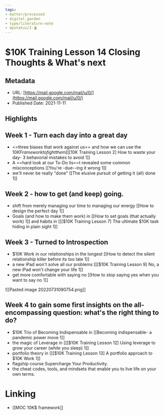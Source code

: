 ```yaml
---
tags: 
- matter/processed
- digital_garden
- type/literature-note
- epstatus/2-🪴
---
```

# $10K Training Lesson 14 Closing Thoughts & What's next

## Metadata
* URL: [https://mail.google.com/mail/u/0/](https://mail.google.com/mail/u/0/)
* Published Date: 2021-11-11

## Highlights

## Week 1 - Turn each day into a great day
* ==three biases that work against us== and how we can use the $10K Framework to fight them [[[$10K Training Lesson 2] How to waste your day- 3 behavorial mistakes to avoid 1]]
* A ==hard look at our To-Do lis==t revealed some common misconceptions [[You're -due--ing it wrong 1]]
* we'll never be really "done"  [[The elusive pursuit of getting it (all) done 1]]

## Week 2 - how to get (and keep) going.
* shift from merely managing our time to managing our energy [[How to design the perfect day 1]]
* Goals (and how to make them work) in [[How to set goals (that actually work) 1]] and habits in [[[$10K Training Lesson 7] The ultimate $10K task hiding in plain sight 1]]

## Week 3 - Turned to Introspection
* $10K Work in our relationships in the longest [[How to detect the silent relationship killer before its too late 1]]
* a new iPad won't solve all our problems [[[$10K Training Lesson 9] No, a new iPad won't change your life 1]]
* get more comfortable with saying no [[How to stop saying yes when you want to say no 1]]

![[Pasted image 20220731090754.png]]

## Week 4 to gain some first insights on the all-encompassing question: what's the right thing to do?
* $10K Trio of Becoming Indispensable in [[Becoming indispensable- a pandemic power move 1]]
* the magic of Leverage in [[[$10K Training Lesson 12] Using leverage to grow your career (while you sleep) 1]]
* portfolio theory in [[[$10K Training Lesson 13] A portfolio approach to $10K Work 1]]
* flagship course Supercharge Your Productivity.
* the cheat codes, tools, and mindsets that enable you to live life on your own terms.


# Linking
+ [[MOC 10K$ framework]]